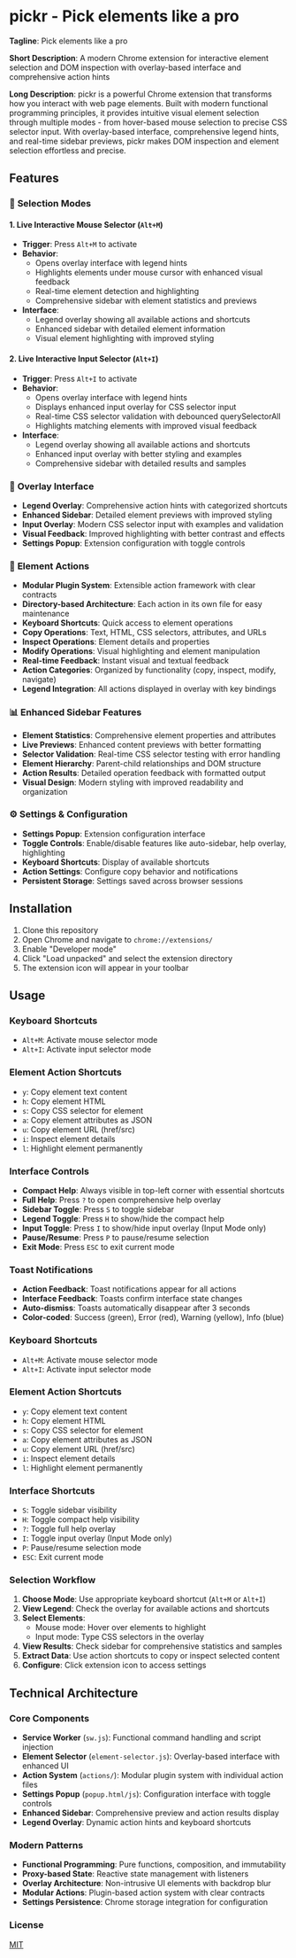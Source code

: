 # pickr - Pick elements like a pro

**Tagline**: Pick elements like a pro

**Short Description**: A modern Chrome extension for interactive element selection and DOM inspection with overlay-based interface and comprehensive action hints

**Long Description**: pickr is a powerful Chrome extension that transforms how you interact with web page elements. Built with modern functional programming principles, it provides intuitive visual element selection through multiple modes - from hover-based mouse selection to precise CSS selector input. With overlay-based interface, comprehensive legend hints, and real-time sidebar previews, pickr makes DOM inspection and element selection effortless and precise.

## Features

### 🎯 **Selection Modes**

#### 1. **Live Interactive Mouse Selector** (`Alt+M`)
- **Trigger**: Press `Alt+M` to activate
- **Behavior**: 
  - Opens overlay interface with legend hints
  - Highlights elements under mouse cursor with enhanced visual feedback
  - Real-time element detection and highlighting
  - Comprehensive sidebar with element statistics and previews
- **Interface**:
  - Legend overlay showing all available actions and shortcuts
  - Enhanced sidebar with detailed element information
  - Visual element highlighting with improved styling

#### 2. **Live Interactive Input Selector** (`Alt+I`)
- **Trigger**: Press `Alt+I` to activate
- **Behavior**:
  - Opens overlay interface with legend hints
  - Displays enhanced input overlay for CSS selector input
  - Real-time CSS selector validation with debounced querySelectorAll
  - Highlights matching elements with improved visual feedback
- **Interface**:
  - Legend overlay showing all available actions and shortcuts
  - Enhanced input overlay with better styling and examples
  - Comprehensive sidebar with detailed results and samples

### 🎨 **Overlay Interface**
- **Legend Overlay**: Comprehensive action hints with categorized shortcuts
- **Enhanced Sidebar**: Detailed element previews with improved styling
- **Input Overlay**: Modern CSS selector input with examples and validation
- **Visual Feedback**: Improved highlighting with better contrast and effects
- **Settings Popup**: Extension configuration with toggle controls

### 🔧 **Element Actions**
- **Modular Plugin System**: Extensible action framework with clear contracts
- **Directory-based Architecture**: Each action in its own file for easy maintenance
- **Keyboard Shortcuts**: Quick access to element operations
- **Copy Operations**: Text, HTML, CSS selectors, attributes, and URLs
- **Inspect Operations**: Element details and properties
- **Modify Operations**: Visual highlighting and element manipulation
- **Real-time Feedback**: Instant visual and textual feedback
- **Action Categories**: Organized by functionality (copy, inspect, modify, navigate)
- **Legend Integration**: All actions displayed in overlay with key bindings

### 📊 **Enhanced Sidebar Features**
- **Element Statistics**: Comprehensive element properties and attributes
- **Live Previews**: Enhanced content previews with better formatting
- **Selector Validation**: Real-time CSS selector testing with error handling
- **Element Hierarchy**: Parent-child relationships and DOM structure
- **Action Results**: Detailed operation feedback with formatted output
- **Visual Design**: Modern styling with improved readability and organization

### ⚙️ **Settings & Configuration**
- **Settings Popup**: Extension configuration interface
- **Toggle Controls**: Enable/disable features like auto-sidebar, help overlay, highlighting
- **Keyboard Shortcuts**: Display of available shortcuts
- **Action Settings**: Configure copy behavior and notifications
- **Persistent Storage**: Settings saved across browser sessions

## Installation

1. Clone this repository
2. Open Chrome and navigate to `chrome://extensions/`
3. Enable "Developer mode"
4. Click "Load unpacked" and select the extension directory
5. The extension icon will appear in your toolbar

## Usage

### Keyboard Shortcuts
- `Alt+M`: Activate mouse selector mode
- `Alt+I`: Activate input selector mode

### Element Action Shortcuts
- `y`: Copy element text content
- `h`: Copy element HTML
- `s`: Copy CSS selector for element
- `a`: Copy element attributes as JSON
- `u`: Copy element URL (href/src)
- `i`: Inspect element details
- `l`: Highlight element permanently

### Interface Controls
- **Compact Help**: Always visible in top-left corner with essential shortcuts
- **Full Help**: Press `?` to open comprehensive help overlay
- **Sidebar Toggle**: Press `S` to toggle sidebar
- **Legend Toggle**: Press `H` to show/hide the compact help
- **Input Toggle**: Press `I` to show/hide input overlay (Input Mode only)
- **Pause/Resume**: Press `P` to pause/resume selection
- **Exit Mode**: Press `ESC` to exit current mode

### Toast Notifications
- **Action Feedback**: Toast notifications appear for all actions
- **Interface Feedback**: Toasts confirm interface state changes
- **Auto-dismiss**: Toasts automatically disappear after 3 seconds
- **Color-coded**: Success (green), Error (red), Warning (yellow), Info (blue)

### Keyboard Shortcuts
- `Alt+M`: Activate mouse selector mode
- `Alt+I`: Activate input selector mode

### Element Action Shortcuts
- `y`: Copy element text content
- `h`: Copy element HTML
- `s`: Copy CSS selector for element
- `a`: Copy element attributes as JSON
- `u`: Copy element URL (href/src)
- `i`: Inspect element details
- `l`: Highlight element permanently

### Interface Shortcuts
- `S`: Toggle sidebar visibility
- `H`: Toggle compact help visibility
- `?`: Toggle full help overlay
- `I`: Toggle input overlay (Input Mode only)
- `P`: Pause/resume selection mode
- `ESC`: Exit current mode

### Selection Workflow
1. **Choose Mode**: Use appropriate keyboard shortcut (`Alt+M` or `Alt+I`)
2. **View Legend**: Check the overlay for available actions and shortcuts
3. **Select Elements**: 
   - Mouse mode: Hover over elements to highlight
   - Input mode: Type CSS selectors in the overlay
4. **View Results**: Check sidebar for comprehensive statistics and samples
5. **Extract Data**: Use action shortcuts to copy or inspect selected content
6. **Configure**: Click extension icon to access settings

## Technical Architecture

### Core Components
- **Service Worker** (`sw.js`): Functional command handling and script injection
- **Element Selector** (`element-selector.js`): Overlay-based interface with enhanced UI
- **Action System** (`actions/`): Modular plugin system with individual action files
- **Settings Popup** (`popup.html/js`): Configuration interface with toggle controls
- **Enhanced Sidebar**: Comprehensive preview and action results display
- **Legend Overlay**: Dynamic action hints and keyboard shortcuts

### Modern Patterns
- **Functional Programming**: Pure functions, composition, and immutability
- **Proxy-based State**: Reactive state management with listeners
- **Overlay Architecture**: Non-intrusive UI elements with backdrop blur
- **Modular Actions**: Plugin-based action system with clear contracts
- **Settings Persistence**: Chrome storage integration for configuration 

### License

[MIT](LICENSE)
